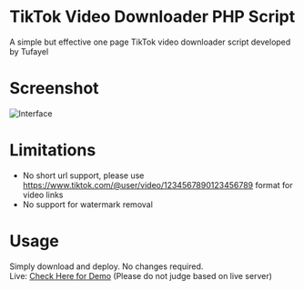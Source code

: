 # TikTok Video Downloader PHP Script
A simple but effective one page TikTok video downloader script developed by Tufayel
# Screenshot
<img src="https://raw.githubusercontent.com/TufayelLUS/TikTok-Video-Downloader-PHP/master/Screenshot.PNG" alt="Interface" /><br>
# Limitations
* No short url support, please use https://www.tiktok.com/@user/video/1234567890123456789 format for video links
* No support for watermark removal
# Usage
Simply download and deploy. No changes required.
<br>
Live: <a href="http://www.tufayel.rocks/tiktok.php">Check Here for Demo</a> (Please do not judge based on live server)
